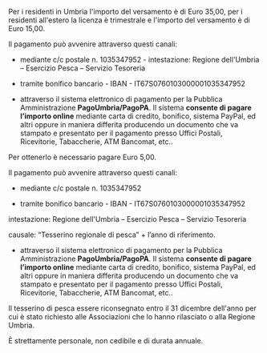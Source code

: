 Per i residenti in Umbria l'importo del versamento è di Euro 35,00, per i residenti all'estero la licenza è trimestrale e l'importo del versamento è di Euro 15,00.

Il pagamento può avvenire attraverso questi canali:

- mediante c/c postale n. 1035347952 - intestazione:  Regione dell'Umbria – Esercizio Pesca – Servizio Tesoreria

- tramite bonifico bancario -  IBAN - IT67S0760103000001035347952

- attraverso il sistema elettronico di pagamento per la Pubblica Amministrazione **PagoUmbria/PagoPA**.
Il sistema **consente di pagare l’importo online** mediante carta di credito, bonifico, sistema PayPal, ed altri oppure in maniera differita producendo un documento che va stampato e presentato per il pagamento presso Uffici Postali, Ricevitorie, Tabaccherie, ATM Bancomat, etc..

Per ottenerlo è necessario pagare Euro 5,00.

Il pagamento può avvenire attraverso questi canali:

-	mediante c/c postale n. 1035347952

- tramite bonifico bancario -  IBAN - IT67S0760103000001035347952

intestazione: Regione dell'Umbria – Esercizio Pesca – Servizio Tesoreria

causale: “Tesserino regionale di pesca” +  l’anno di riferimento.

-	attraverso il sistema elettronico di pagamento per la Pubblica Amministrazione **PagoUmbria/PagoPA**.
Il sistema **consente di pagare l’importo online** mediante carta di credito, bonifico, sistema PayPal, ed altri oppure in maniera differita producendo un documento che va stampato e presentato per il pagamento presso Uffici Postali, Ricevitorie, Tabaccherie, ATM Bancomat, etc..

Il tesserino di pesca essere riconsegnato entro il 31 dicembre dell'anno per cui è stato richiesto alle Associazioni che lo hanno rilasciato o alla Regione Umbria.

È strettamente personale, non cedibile e di durata annuale.
